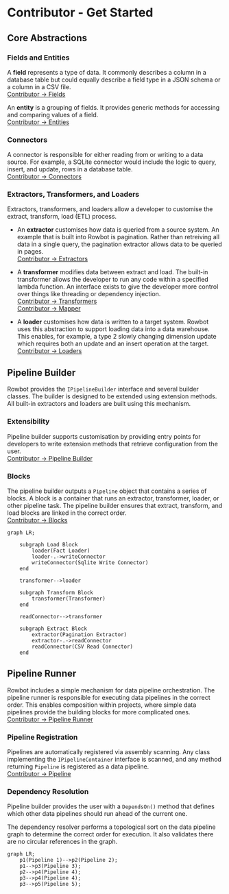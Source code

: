 # Contributor - Get Started

## Core Abstractions

### Fields and Entities
A **field** represents a type of data. It commonly describes a column in a database table but could equally describe a field type in a JSON schema or a column in a CSV file.<br />
[Contributor -> Fields](Fields.md)

An **entity** is a grouping of fields. It provides generic methods for accessing and comparing values of a field.<br />
[Contributor -> Entities](Entities.md)

### Connectors
A connector is responsible for either reading from or writing to a data source. For example, a SQLite connector would include the logic to query, insert, and update, rows in a database table.<br />
[Contributor -> Connectors](Connectors.md)

### Extractors, Transformers, and Loaders
Extractors, transformers, and loaders allow a developer to customise the extract, transform, load (ETL) process. 

- An **extractor** customises how data is queried from a source system. An example that is built into Rowbot is pagination. Rather than retreiving all data in a single query, the pagination extractor allows data to be queried in pages.<br />[Contributor -> Extractors](Extractors.md)

- A **transformer** modifies data between extract and load. The built-in transformer allows the developer to run any code within a specified lambda function. An interface exists to give the developer more control over things like threading or dependency injection.<br />[Contributor -> Transformers](Transformers.md)<br />
  [Contributor -> Mapper](Mapper.md)

- A **loader** customises how data is written to a target system. Rowbot uses this abstraction to support loading data into a data warehouse. This enables, for example, a type 2 slowly changing dimension update which requires both an update and an insert operation at the target.<br />[Contributor -> Loaders](Loaders.md)

## Pipeline Builder
Rowbot provides the `IPipelineBuilder` interface and several builder classes. The builder is designed to be extended using extension methods. All built-in extractors and loaders are built using this mechanism.

### Extensibility
Pipeline builder supports customisation by providing entry points for developers to write extension methods that retrieve configuration from the user.<br />[Contributor -> Pipeline Builder](Pipeline%20Builder.md)

### Blocks
The pipeline builder outputs a `Pipeline` object that contains a series of blocks. A block is a container that runs an extractor, transformer, loader, or other pipeline task. The pipeline builder ensures that extract, transform, and load blocks are linked in the correct order.<br />[Contributor -> Blocks](Blocks.md)

```mermaid
graph LR;

    subgraph Load Block
        loader(Fact Loader)
        loader-.->writeConnector
        writeConnector(Sqlite Write Connector)
    end

    transformer-->loader

    subgraph Transform Block
        transformer(Transformer)
    end

    readConnector-->transformer

    subgraph Extract Block
        extractor(Pagination Extractor)
        extractor-.->readConnector
        readConnector(CSV Read Connector)
    end
```

## Pipeline Runner
Rowbot includes a simple mechanism for data pipeline orchestration. The pipeline runner is responsible for executing data pipelines in the correct order. This enables composition within projects, where simple data pipelines provide the building blocks for more complicated ones.<br />[Contributor -> Pipeline Runner](Pipeline%20Runner.md)

### Pipeline Registration
Pipelines are automatically registered via assembly scanning. Any class implementing the `IPipelineContainer` interface is scanned, and any method returning `Pipeline` is registered as a data pipeline.<br />[Contributor -> Pipeline](Pipeline.md)

### Dependency Resolution
Pipeline builder provides the user with a `DependsOn()` method that defines which other data pipelines should run ahead of the current one.

The dependency resolver performs a topological sort on the data pipeline graph to determine the correct order for execution. It also validates there are no circular references in the graph.

```mermaid
graph LR;
    p1(Pipeline 1)-->p2(Pipeline 2);
    p1-->p3(Pipeline 3);
    p2-->p4(Pipeline 4);
    p3-->p4(Pipeline 4);
    p3-->p5(Pipeline 5);
```